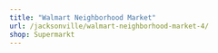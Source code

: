 ```yaml
---
title: "Walmart Neighborhood Market"
url: /jacksonville/walmart-neighborhood-market-4/
shop: Supermarkt
---
```

